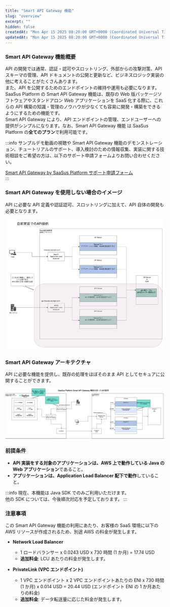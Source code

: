 ```yaml
---
title: "Smart API Gateway 機能"
slug: "overview"
excerpt: ""
hidden: false
createdAt: "Mon Apr 15 2025 08:20:00 GMT+0000 (Coordinated Universal Time)"
updatedAt: "Mon Apr 15 2025 08:20:00 GMT+0000 (Coordinated Universal Time)"
---
```


### Smart API Gateway 機能概要

API の開発では通常、認証・認可やスロットリング、外部からの攻撃対策、API スキーマの管理、API ドキュメントの公開と更新など、ビジネスロジック実装の他に考えることがたくさんあります。  
また、API を公開するためのエンドポイントの維持や運用も必要になります。  
SaaSus Platform の Smart API Gateway 機能は、既存の Web 版パッケージソフトウェアやスタンドアロン Web アプリケーションを SaaS 化する際に、これらの API 構築の知識・管理のノウハウが少なくても容易に開発・構築をできるようにするための機能です。  
Smart API Gateway により、API エンドポイントの管理、エンドユーザーへの提供がシンプルになります。なお、Smart API Gateway 機能 は SaaSus Platform の**全てのプラン**で利用可能です。

:::info
サンプルデモ動画の視聴や Smart API Gateway 機能のデモンストレーション、チュートリアルのサポート、導入検討のための情報収集、実装に関する技術相談をご希望の方は、以下のサポート申請フォームよりお問い合わせください。

[Smart API Gateway by SaaSus Platform サポート申請フォーム](https://forms.gle/XhFD9fCQv1zVGyRT9)<br/>
:::

### Smart API Gateway を使用しない場合のイメージ

API に必要な API 定義や認証認可、スロットリングに加えて、API 自体の開発も必要となります。

![api-gateway-function/api-gateway-function-2](/ja/img/part-4/smart-api-gateway-features/api-gateway-function-2.png)

### Smart API Gateway アーキテクチャ

API に必要な機能を提供し、既存の処理をほぼそのまま API としてセキュアに公開することができます。

![api-gateway-function/api-gateway-function-1](/ja/img/part-4/smart-api-gateway-features/api-gateway-function-1.png)

### 前提条件

- **API 実装をする対象のアプリケーションは、AWS 上で動作している Java の Web アプリケーション**であること。
- **アプリケーションは、Application Load Balancer 配下で動作**していること。

:::info
現在、本機能は Java SDK でのみご利用いただけます。<br/>
他の SDK については、今後順次対応を予定しております。
:::

### 注意事項

この Smart API Gateway 機能の利用にあたり、お客様の SaaS 環境に以下の AWS リソースが作成されるため、別途 AWS の料金が発生します。

- **Network Load Balancer**

  - 1 ロードバランサー x 0.0243 USD x 730 時間 (1 か月) = 17.74 USD
  - **追加料金**: LCU あたりの料金が発生します。

- **PrivateLink (VPC エンドポイント)**
  - 1 VPC エンドポイント x 2 VPC エンドポイントあたりの ENI x 730 時間 (1 か月) x 0.014 USD = 20.44 USD (エンドポイント ENI の 1 か月あたりの料金)
  - **追加料金**: データ転送量に応じた料金が発生します。
